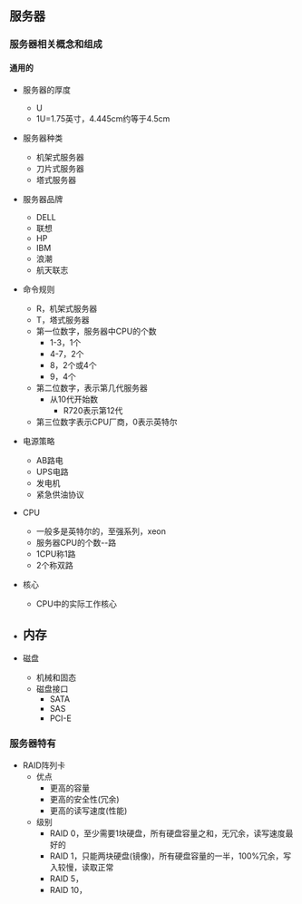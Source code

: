 ## 服务器

### 服务器相关概念和组成
#### 通用的
- 服务器的厚度
	- U
	- 1U=1.75英寸，4.445cm约等于4.5cm
- 服务器种类
	- 机架式服务器
	- 刀片式服务器
	- 塔式服务器

- 服务器品牌
	- DELL
	- 联想
	- HP
	- IBM
	- 浪潮
	- 航天联志
- 命令规则
	- R，机架式服务器
	- T，塔式服务器
	- 第一位数字，服务器中CPU的个数
		- 1-3，1个
		- 4-7，2个
		- 8，2个或4个
		- 9，4个
	- 第二位数字，表示第几代服务器
		- 从10代开始数
			- R720表示第12代
	- 第三位数字表示CPU厂商，0表示英特尔
- 电源策略
	- AB路电
	- UPS电路
	- 发电机
	- 紧急供油协议
- CPU
	- 一般多是英特尔的，至强系列，xeon
	- 服务器CPU的个数--路
	- 1CPU称1路
	- 2个称双路
- 核心
	- CPU中的实际工作核心
- 内存
	- 
- 磁盘
	- 机械和固态
	- 磁盘接口
		- SATA
		- SAS
		- PCI-E

### 服务器特有
- RAID阵列卡
	- 优点
		- 更高的容量
		- 更高的安全性(冗余)
		- 更高的读写速度(性能)
	- 级别
		- RAID 0，至少需要1块硬盘，所有硬盘容量之和，无冗余，读写速度最好的
		- RAID 1，只能两块硬盘(镜像)，所有硬盘容量的一半，100%冗余，写入较慢，读取正常
		- RAID 5，
		- RAID 10，

